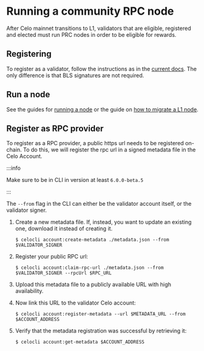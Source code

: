 # Running a community RPC node

After Celo mainnet transitions to L1, validators that are eligible, registered and elected must run PRC nodes in order to be eligible for rewards.

## Registering

To register as a validator, follow the instructions as in the [current docs](https://docs.celo.org/network/mainnet/run-validator#registering-as-a-validator). The only difference is that BLS signatures are not required.

## Run a node

See the guides for [running a node](run-node.md) or the guide on [how to migrate a L1 node](migrate-node.md).

## Register as RPC provider

To register as a RPC provider, a public https url needs to be registered on-chain. To do this, we will register the rpc url in a signed metadata file in the Celo Account.

:::info

Make sure to be in CLI in version at least `6.0.0-beta.5`

:::

The `--from`  flag in the CLI can either be the validator account itself, or the validator signer. 

1. Create a new metadata file. If, instead, you want to update an existing one, download it instead of creating it.

    `$ celocli account:create-metadata ./metadata.json --from $VALIDATOR_SIGNER`

2. Register your public RPC url:

    `$ celocli account:claim-rpc-url ./metadata.json --from $VALIDATOR_SIGNER --rpcUrl $RPC_URL`

3. Upload this metadata file to a publicly available URL with high availability.
4. Now link this URL to the validator Celo account:

    `$ celocli account:register-metadata --url $METADATA_URL --from $ACCOUNT_ADDRESS` 

5. Verify that the metadata registration was successful by retrieving it:

    `$ celocli account:get-metadata $ACCOUNT_ADDRESS`
